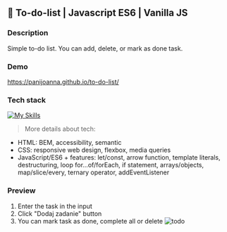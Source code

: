 ## 📁 To-do-list | Javascript ES6 | Vanilla JS

### Description
Simple to-do list. You can add, delete, or mark as done task.

### Demo 
https://panijoanna.github.io/to-do-list/

### Tech stack
[![My Skills](https://skillicons.dev/icons?i=js)](https://skillicons.dev)
> More details about tech:
- HTML: BEM, accessibility, semantic
- CSS: responsive web design, flexbox, media queries
- JavaScript/ES6 + features: let/const, arrow function, template literals, destructuring, loop for...of/forEach, if statement, arrays/objects, map/slice/every, ternary operator, addEventListener

### Preview
1. Enter the task in the input
2. Click "Dodaj zadanie" button
3. You can mark task as done, complete all or delete
![todo](https://user-images.githubusercontent.com/105354955/188606855-31d250bf-e862-4145-8b31-e3d1ca9bc92a.gif)




